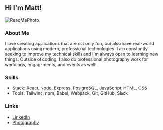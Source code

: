 ## Hi I'm Matt! 

![ReadMePhoto](https://user-images.githubusercontent.com/113474295/224591655-dd427c4d-686f-41e2-b38e-45629ec12c48.png)

### About Me

I love creating applications that are not only fun, but also have real-world applications using modern, professional technologies. I am constantly seeking to improve my technical skills and I'm always open to learning new things. Outside of coding, I also do professional photography work for weddings, engagements, and events as well!

### Skills

- Stack: React, Node, Express, PostgreSQL, JavaScript, HTML, CSS
- Tools: Tailwind, npm, Babel, Webpack, Git, GitHub, Slack

### Links

- [LinkedIn](https://www.linkedin.com/in/matthew-cha/)
- [Photography](https://matthewcha.pixieset.com/)

<!--
**matt-cha/matt-cha** is a ✨ _special_ ✨ repository because its `README.md` (this file) appears on your GitHub profile.

Here are some ideas to get you started:

- 🔭 I’m currently working on ...
- 🌱 I’m currently learning ...
- 👯 I’m looking to collaborate on ...
- 🤔 I’m looking for help with ...
- 💬 Ask me about ...
- 📫 How to reach me: ...
- 😄 Pronouns: ...
- ⚡ Fun fact: ...
-->
